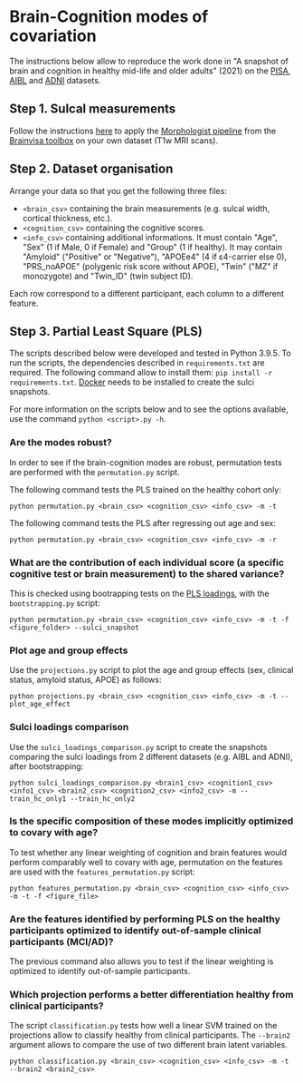 # Brain-Cognition modes of covariation

The instructions below allow to reproduce the work done in "A snapshot of brain and cognition in healthy mid-life and older adults" (2021) on the [PISA](https://doi.org/10.1016/j.nicl.2020.102527), [AIBL](https://aibl.csiro.au/) and [ADNI](http://adni.loni.usc.edu/) datasets.

## Step 1. Sulcal measurements
Follow the instructions [here](https://github.com/LeonieBorne/morpho-deepsulci-docker) to apply the [Morphologist pipeline](https://doi.org/10.1016/j.media.2020.101651) from the [Brainvisa toolbox](https://brainvisa.info) on your own dataset (T1w MRI scans).

## Step 2. Dataset organisation
Arrange your data so that you get the following three files: 
- ```<brain_csv>``` containing the brain measurements (e.g. sulcal width, cortical thickness, etc.).
- ```<cognition_csv>``` containing the cognitive scores.
- ```<info_csv>``` containing additional informations. It must contain "Age", "Sex" (1 if Male, 0 if Female) and "Group" (1 if healthy). It may contain "Amyloid" ("Positive" or "Negative"), "APOEe4" (4 if ε4-carrier else 0), "PRS_noAPOE" (polygenic risk score without APOE), "Twin" ("MZ" if monozygote) and "Twin_ID" (twin subject ID).

Each row correspond to a different participant, each column to a different feature.

## Step 3. Partial Least Square (PLS)

The scripts described below were developed and tested in Python 3.9.5. To run the scripts, the dependencies described in ```requirements.txt``` are required. The following command allow to install them: ``` pip install -r requirements.txt ```. [Docker](https://www.docker.com/) needs to be installed to create the sulci snapshots.

For more information on the scripts below and to see the options available, use the command ```python <script>.py -h```.

### Are the modes robust?

In order to see if the brain-cognition modes are robust, permutation tests are performed with the ```permutation.py``` script. 

The following command tests the PLS trained on the healthy cohort only:
```
python permutation.py <brain_csv> <cognition_csv> <info_csv> -m -t
```

The following command tests the PLS after regressing out age and sex:
```
python permutation.py <brain_csv> <cognition_csv> <info_csv> -m -r
```

### What are the contribution of each individual score (a specific cognitive test or brain measurement) to the shared variance?

This is checked using bootrapping tests on the [PLS loadings](https://scikit-learn.org/stable/modules/cross_decomposition.html#plscanonical), with the ```bootstrapping.py``` script:
```
python permutation.py <brain_csv> <cognition_csv> <info_csv> -m -t -f <figure_folder> --sulci_snapshot
```

### Plot age and group effects

Use the ```projections.py``` script to plot the age and group effects (sex, clinical status, amyloid status, APOE) as follows:

```
python projections.py <brain_csv> <cognition_csv> <info_csv> -m -t --plot_age_effect
```

### Sulci loadings comparison

Use the ```sulci_loadings_comparison.py``` script to create the snapshots comparing the sulci loadings from 2 different datasets (e.g. AIBL and ADNI), after bootstrapping:

```
python sulci_loadings_comparison.py <brain1_csv> <cognition1_csv> <info1_csv> <brain2_csv> <cognition2_csv> <info2_csv> -m --train_hc_only1 --train_hc_only2
```

### Is the specific composition of these modes implicitly optimized to covary with age?

To test whether any linear weighting of cognition and brain features would perform comparably well to covary with age, permutation on the features are used with the ```features_permutation.py``` script:
```
python features_permutation.py <brain_csv> <cognition_csv> <info_csv> -m -t -f <figure_file>
```

### Are the features identified by performing PLS on the healthy participants optimized to identify out-of-sample clinical participants (MCI/AD)?

The previous command also allows you to test if the linear weighting is optimized to identify out-of-sample participants.

### Which projection performs a better differentiation healthy from clinical participants?

The script ```classification.py``` tests how well a linear SVM trained on the projections allow to classify healthy from clinical participants.
The ```--brain2``` argument allows to compare the use of two different brain latent variables.
```
python classification.py <brain_csv> <cognition_csv> <info_csv> -m -t --brain2 <brain2_csv>
```
